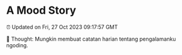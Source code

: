 # A Mood Story

⏰ Updated on Fri, 27 Oct 2023 09:17:57 GMT

💭 Thought: Mungkin membuat catatan harian tentang pengalamanku ngoding.

